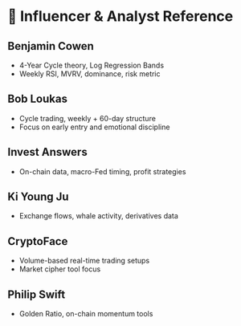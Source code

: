 # 🧠 Influencer & Analyst Reference

## Benjamin Cowen
- 4-Year Cycle theory, Log Regression Bands
- Weekly RSI, MVRV, dominance, risk metric

## Bob Loukas
- Cycle trading, weekly + 60-day structure
- Focus on early entry and emotional discipline

## Invest Answers
- On-chain data, macro-Fed timing, profit strategies

## Ki Young Ju
- Exchange flows, whale activity, derivatives data

## CryptoFace
- Volume-based real-time trading setups
- Market cipher tool focus

## Philip Swift
- Golden Ratio, on-chain momentum tools